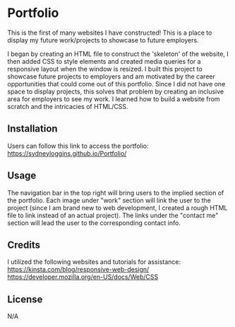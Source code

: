 # Portfolio

This is the first of many websites I have constructed! This is a place to display my future work/projects to showcase to future employers. 

I began by creating an HTML file to construct the 'skeleton' of the website, I then added CSS to style elements and created media queries for a responsive layout when the window is resized. 
I built this project to showcase future projects to employers and am motivated by the career opportunities that could come out of this portfolio. 
Since I did not have one space to display projects, this solves that problem by creating an inclusive area for employers to see my work. 
I learned how to build a website from scratch and the intricacies of HTML/CSS. 


## Installation

Users can follow this link to access the portfolio: https://sydneyloggins.github.io/Portfolio/

## Usage
The navigation bar in the top right will bring users to the implied section of the portfolio. Each image under "work" section will link the user to the project (since I am brand new to web development, I created a rough HTML file to link instead of an actual project).
The links under the "contact me" section will lead the user to the corresponding contact info. 

## Credits
I utilized the following websites and tutorials for assistance: 
https://kinsta.com/blog/responsive-web-design/
https://developer.mozilla.org/en-US/docs/Web/CSS

## License
N/A
